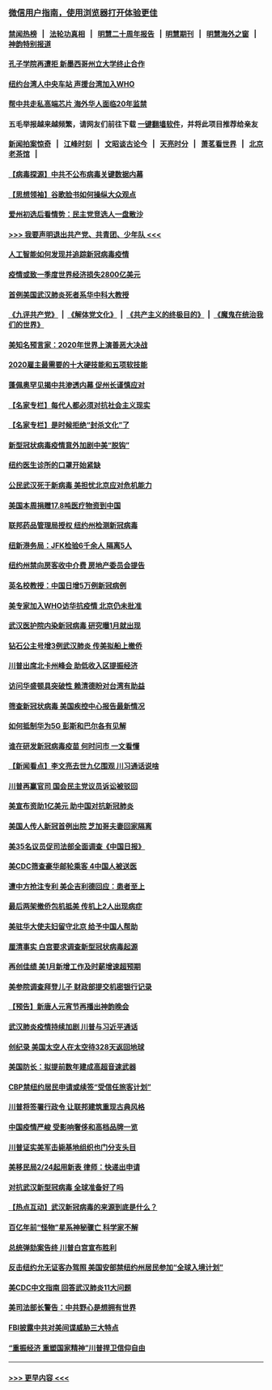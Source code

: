 ### [微信用户指南，使用浏览器打开体验更佳](https://github.com/gfw-breaker/banned-news1/blob/master/indexes/wechat-guide.md?t=0)
#### [禁闻热榜](热点新闻.md?t=0)  &nbsp;&nbsp;|&nbsp;&nbsp; [法轮功真相](https://github.com/gfw-breaker/truth/blob/master/README.md?t=0) &nbsp;&nbsp;|&nbsp;&nbsp; [明慧二十周年报告](https://github.com/gfw-breaker/mh-reports/blob/master/README.md?t=0) &nbsp;&nbsp;|&nbsp;&nbsp;[明慧期刊](https://github.com/gfw-breaker/mh-qikan) &nbsp;&nbsp;|&nbsp;&nbsp; [明慧海外之窗](https://github.com/gfw-breaker/mh-news/blob/master/README.md?t=0) &nbsp;&nbsp;|&nbsp;&nbsp; [神韵特别报道](https://github.com/gfw-breaker/mh-news/blob/master/shenyun.md?t=0)
#### [孔子学院再遭拒 新墨西哥州立大学终止合作](../pages/nsc412/n11858661.md?t=02110102) 
#### [纽约台湾人中央车站  声援台湾加入WHO](../pages/nsc412/n11857757.md?t=02110102) 
#### [帮中共走私高端芯片 海外华人面临20年监禁](../pages/nsc412/n11855016.md?t=02110102) 
#### 五毛举报越来越频繁，请网友们前往下载 [一键翻墙软件](https://github.com/gfw-breaker/ssr-accounts)，并将此项目推荐给亲友
#### [新闻拍案惊奇](https://github.com/gfw-breaker/banned-news1/blob/master/pages/link4.md) &nbsp;&nbsp;|&nbsp;&nbsp; [江峰时刻](https://github.com/gfw-breaker/banned-news1/blob/master/pages/link4.md) &nbsp;&nbsp;|&nbsp;&nbsp; [文昭谈古论今](https://github.com/gfw-breaker/banned-news1/blob/master/pages/link4.md) &nbsp;&nbsp;|&nbsp;&nbsp; [天亮时分](https://github.com/gfw-breaker/banned-news1/blob/master/pages/link4.md) &nbsp;&nbsp;|&nbsp;&nbsp; [萧茗看世界](https://github.com/gfw-breaker/banned-news1/blob/master/pages/link4.md) &nbsp;&nbsp;|&nbsp;&nbsp; [北京老茶馆](https://github.com/gfw-breaker/banned-news1/blob/master/pages/link4.md) &nbsp;&nbsp;|&nbsp;&nbsp; 
#### [【病毒探源】中共不公布病毒关键数据内幕](../pages/nsc412/n11856584.md?t=02110102) 
#### [【思想领袖】谷歌脸书如何操纵大众观点](../pages/nsc412/n11680874.md?t=02110102) 
#### [爱州初选后看情势：民主党竞选人一盘散沙](../pages/nsc412/n11856557.md?t=02110102) 
#### [>>> 我要声明退出共产党、共青团、少年队 <<<](https://github.com/begood0513/goodnews/blob/master/quit/letter.md) 
#### [人工智能如何发现并追踪新冠病毒疫情](../pages/nsc412/n11856398.md?t=02110102) 
#### [疫情或致一季度世界经济损失2800亿美元](../pages/nsc412/n11855639.md?t=02110102) 
#### [首例美国武汉肺炎死者系华中科大教授](../pages/nsc412/n11855500.md?t=02110102) 
#### [《九评共产党》](https://github.com/begood0513/9ping.md/blob/master/README.md) &nbsp;|&nbsp; [《解体党文化》](../../../../jtdwh.md/blob/master/README.md)  &nbsp;|&nbsp; [《共产主义的终极目的》](../../../../gczydzjmd.md/blob/master/README.md) &nbsp;|&nbsp; [《魔鬼在统治我们的世界》](../../../../mgztzwmdsj.md/blob/master/README.md) 
#### [美知名预言家：2020年世界上演善恶大决战](../pages/nsc412/n11855418.md?t=02110102) 
#### [2020雇主最需要的十大硬技能和五项软技能](../pages/nsc412/n11850953.md?t=02110102) 
#### [蓬佩奥罕见揭中共渗透内幕 促州长谨慎应对](../pages/nsc412/n11854685.md?t=02110102) 
#### [【名家专栏】每代人都必须对抗社会主义现实](../pages/nsc412/n11831412.md?t=02110102) 
#### [【名家专栏】是时候拒绝“封杀文化”了](../pages/nsc412/n11814093.md?t=02110102) 
#### [新型冠状病毒疫情意外加剧中美“脱钩”](../pages/nsc412/n11854475.md?t=02110102) 
#### [纽约医生诊所的口罩开始紧缺](../pages/nsc412/n11853364.md?t=02110102) 
#### [公民武汉死于新病毒 美担忧北京应对危机能力](../pages/nsc412/n11854331.md?t=02110102) 
#### [美国本周捐赠17.8吨医疗物资到中国](../pages/nsc412/n11854269.md?t=02110102) 
#### [联邦药品管理局授权  纽约州检测新冠病毒](../pages/nsc412/n11853371.md?t=02110102) 
#### [纽新港务局：JFK检验6千余人  隔离5人](../pages/nsc412/n11853366.md?t=02110102) 
#### [纽约州禁向房客收中介费  房地产委员会提告](../pages/nsc412/n11853360.md?t=02110102) 
#### [英名校教授：中国日增5万例新冠病例](../pages/nsc412/n11854174.md?t=02110102) 
#### [美专家加入WHO访华抗疫情 北京仍未批准](../pages/nsc412/n11854043.md?t=02110102) 
#### [武汉医护院内染新冠病毒 研究曝1月就出现](../pages/nsc412/n11852928.md?t=02110102) 
#### [钻石公主号增3例武汉肺炎 传美拟船上撤侨](../pages/nsc412/n11853240.md?t=02110102) 
#### [川普出席北卡州峰会 助低收入区提振经济](../pages/nsc412/n11853232.md?t=02110102) 
#### [访问华盛顿具突破性 赖清德盼对台湾有助益](../pages/nsc412/n11853129.md?t=02110102) 
#### [筛查新冠状病毒 美国疾控中心报告最新情况](../pages/nsc412/n11853070.md?t=02110102) 
#### [如何抵制华为5G 彭斯和巴尔各有见解](../pages/nsc412/n11852535.md?t=02110102) 
#### [谁在研发新冠病毒疫苗 何时问市 一文看懂](../pages/nsc412/n11852840.md?t=02110102) 
#### [【新闻看点】李文亮去世九亿围观 川习通话说啥](../pages/nsc412/n11852360.md?t=02110102) 
#### [川普再赢官司 国会民主党议员诉讼被驳回](../pages/nsc412/n11852287.md?t=02110102) 
#### [美宣布资助1亿美元 助中国对抗新冠肺炎](../pages/nsc412/n11852531.md?t=02110102) 
#### [美国人传人新冠首例出院 芝加哥夫妻回家隔离](../pages/nsc412/n11852452.md?t=02110102) 
#### [美35名议员促司法部全面调查《中国日报》](../pages/nsc412/n11852435.md?t=02110102) 
#### [美CDC筛查豪华邮轮乘客 4中国人被送医](../pages/nsc412/n11852085.md?t=02110102) 
#### [遭中方抢注专利 美企吉利德回应：患者至上](../pages/nsc412/n11852037.md?t=02110102) 
#### [最后两架撤侨包机抵美 传机上2人出现病症](../pages/nsc412/n11852173.md?t=02110102) 
#### [美驻华大使夫妇留守北京 给予中国人帮助](../pages/nsc412/n11852165.md?t=02110102) 
#### [厘清事实 白宫要求调查新型冠状病毒起源](../pages/nsc412/n11852106.md?t=02110102) 
#### [再创佳绩 美1月新增工作及时薪增速超预期](../pages/nsc412/n11852174.md?t=02110102) 
#### [美参院调查拜登儿子 财政部提交机密银行记录](../pages/nsc412/n11851808.md?t=02110102) 
#### [【预告】新唐人元宵节再播出神韵晚会](../pages/nsc412/n11843192.md?t=02110102) 
#### [武汉肺炎疫情持续加剧 川普与习近平通话](../pages/nsc412/n11851613.md?t=02110102) 
#### [创纪录 美国太空人在太空待328天返回地球](../pages/nsc412/n11851266.md?t=02110102) 
#### [美国防长：拟提前数年建成高超音速武器](../pages/nsc412/n11850959.md?t=02110102) 
#### [CBP禁纽约居民申请或续签“受信任旅客计划”](../pages/nsc412/n11850857.md?t=02110102) 
#### [川普将签署行政令 让联邦建筑重现古典风格](../pages/nsc412/n11850654.md?t=02110102) 
#### [中国疫情严峻 受影响奢侈和高档品牌一览](../pages/nsc412/n11850319.md?t=02110102) 
#### [川普证实美军击毙基地组织也门分支头目](../pages/nsc412/n11850383.md?t=02110102) 
#### [美移民局2/24起用新表 律师：快递出申请](../pages/nsc412/n11848220.md?t=02110102) 
#### [对抗武汉新型冠病毒 全球准备好了吗](../pages/nsc412/n11850142.md?t=02110102) 
#### [【热点互动】武汉新冠病毒的来源到底是什么？](../pages/nsc412/n11849749.md?t=02110102) 
#### [百亿年前“怪物”星系神秘骤亡 科学家不解](../pages/nsc412/n11849863.md?t=02110102) 
#### [总统弹劾案告终 川普白宫宣布胜利](../pages/nsc412/n11849985.md?t=02110102) 
#### [反击纽约允无证客办驾照  美国安部禁纽约州居民参加“全球入境计划”](../pages/nsc412/n11849828.md?t=02110102) 
#### [美CDC中文指南 回答武汉肺炎11大问题](../pages/nsc412/n11849703.md?t=02110102) 
#### [美司法部长警告：中共野心是想拥有世界](../pages/nsc412/n11849769.md?t=02110102) 
#### [FBI披露中共对美间谍威胁三大特点](../pages/nsc412/n11849700.md?t=02110102) 
#### [“重振经济 重塑国家精神”川普捍卫信仰自由](../pages/nsc412/n11849641.md?t=02110102) 

----
#### [ >>> 更早内容 <<< ](../indexes/nsc412-earlier.md)
